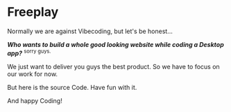 # Freeplay
Normally we are against Vibecoding, but let's be honest...

***Who wants to build a whole good looking website while coding a Desktop app?*** 
  <sup>sorry guys.<sup/>

We just want to deliver you guys the best product. So we have to focus on our work for now.

But here is the source Code. Have fun with it.

And happy Coding!
